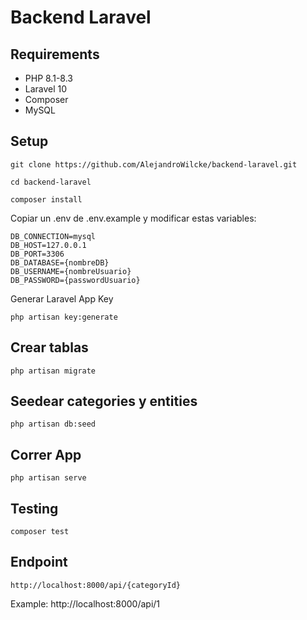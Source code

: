 # Backend Laravel

## Requirements
- PHP 8.1-8.3
- Laravel 10
- Composer
- MySQL

## Setup
```
git clone https://github.com/AlejandroWilcke/backend-laravel.git
```
```
cd backend-laravel
```
```
composer install
```
Copiar un .env de .env.example y modificar estas variables:
```
DB_CONNECTION=mysql
DB_HOST=127.0.0.1
DB_PORT=3306
DB_DATABASE={nombreDB}
DB_USERNAME={nombreUsuario}
DB_PASSWORD={passwordUsuario}
```
Generar Laravel App Key
```
php artisan key:generate
```

## Crear tablas
```
php artisan migrate
```

## Seedear categories y entities
```
php artisan db:seed
```

## Correr App
```
php artisan serve
```

## Testing
```
composer test
```

## Endpoint
```
http://localhost:8000/api/{categoryId}
```
Example: http://localhost:8000/api/1
